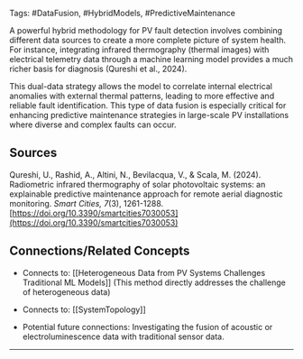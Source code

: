 Tags: #DataFusion, #HybridModels, #PredictiveMaintenance

A powerful hybrid methodology for PV fault detection involves combining different data sources to create a more complete picture of system health. 
For instance, integrating infrared thermography (thermal images) with electrical telemetry data through a machine learning model provides a much richer basis for diagnosis (Qureshi et al., 2024).

This dual-data strategy allows the model to correlate internal electrical anomalies with external thermal patterns, leading to more effective and reliable fault identification. 
This type of data fusion is especially critical for enhancing predictive maintenance strategies in large-scale PV installations where diverse and complex faults can occur.

## Sources

Qureshi, U., Rashid, A., Altini, N., Bevilacqua, V., & Scala, M. (2024). Radiometric infrared thermography of solar photovoltaic systems: an explainable predictive maintenance approach for remote aerial diagnostic monitoring. _Smart Cities, 7_(3), 1261-1288. [https://doi.org/10.3390/smartcities7030053](https://doi.org/10.3390/smartcities7030053)

## Connections/Related Concepts

- Connects to: [[Heterogeneous Data from PV Systems Challenges Traditional ML Models]] (This method directly addresses the challenge of heterogeneous data)
    
- Connects to: [[SystemTopology]]
    
- Potential future connections: Investigating the fusion of acoustic or electroluminescence data with traditional sensor data.
    

---